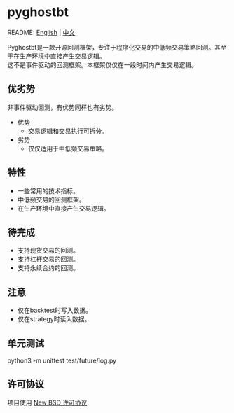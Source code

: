 # pyghostbt

README: [English](https://github.com/strengthening/pyghostbt/blob/master/README.md) | [中文](https://github.com/strengthening/pyghostbt/blob/master/README-zh.md)

Pyghostbt是一款开源回测框架，专注于程序化交易的中低频交易策略回测。甚至于在生产环境中直接产生交易逻辑。    
这不是事件驱动的回测框架。本框架仅仅在一段时间内产生交易逻辑。

## 优劣势
非事件驱动回测，有优势同样也有劣势。

- 优势
    - 交易逻辑和交易执行可拆分。
- 劣势
    - 仅仅适用于中低频交易策略。
    
## 特性

- 一些常用的技术指标。
- 中低频交易的回测框架。
- 在生产环境中直接产生交易逻辑。

## 待完成

- 支持现货交易的回测。
- 支持杠杆交易的回测。
- 支持永续合约的回测。

## 注意

- 仅在backtest时写入数据。
- 仅在strategy时读入数据。

## 单元测试

python3 -m unittest test/future/log.py

## 许可协议

项目使用 [New BSD 许可协议](./LICENSE)
